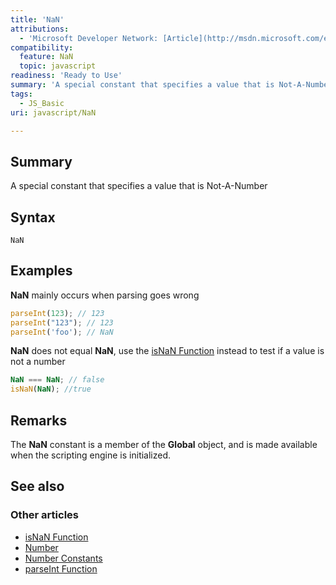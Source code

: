 ```yaml
---
title: 'NaN'
attributions:
  - 'Microsoft Developer Network: [Article](http://msdn.microsoft.com/en-us/library/ie/z2bz9h52(v=vs.94).aspx)'
compatibility:
  feature: NaN
  topic: javascript
readiness: 'Ready to Use'
summary: 'A special constant that specifies a value that is Not-A-Number'
tags:
  - JS_Basic
uri: javascript/NaN

---
```

## Summary

A special constant that specifies a value that is Not-A-Number

## Syntax

    NaN

## Examples

**NaN** mainly occurs when parsing goes wrong

``` js
parseInt(123); // 123
parseInt("123"); // 123
parseInt('foo'); // NaN
```

**NaN** does not equal **NaN**, use the [isNaN Function](/javascript/isNaN) instead to test if a value is not a number

``` js
NaN === NaN; // false
isNaN(NaN); //true
```

## Remarks

The **NaN** constant is a member of the **Global** object, and is made available when the scripting engine is initialized.

## See also

### Other articles

-   [isNaN Function](/javascript/isNaN)
-   [Number](/javascript/Number)
-   [Number Constants](/javascript/Number/constants)
-   [parseInt Function](/javascript/parseInt)

